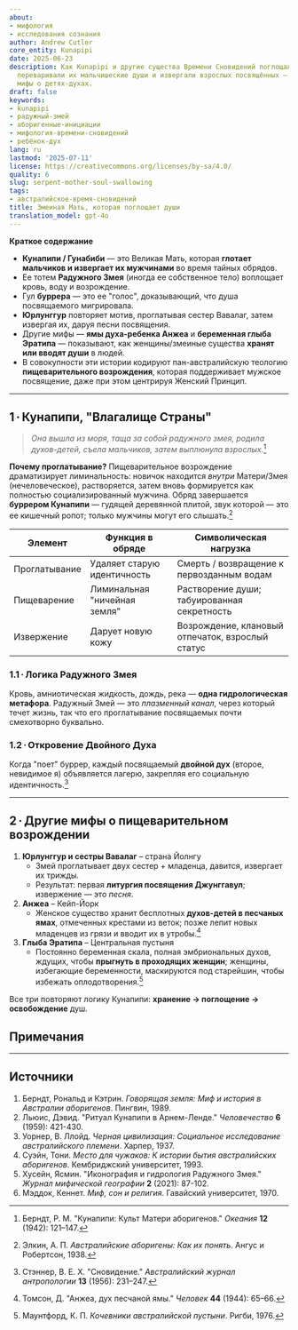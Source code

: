 ```yaml
---
about:
- мифология
- исследования сознания
author: Andrew Cutler
core_entity: Kunapipi
date: 2025-06-23
description: Как Kunapipi и другие существа Времени Сновидений поглощали новичков,
  переваривали их мальчишеские души и извергали взрослых посвящённых — плюс параллельные
  мифы о детях-духах.
draft: false
keywords:
- kunapipi
- радужный-змей
- аборигенные-инициации
- мифология-времени-сновидений
- ребёнок-дух
lang: ru
lastmod: '2025-07-11'
license: https://creativecommons.org/licenses/by-sa/4.0/
quality: 6
slug: serpent-mother-soul-swallowing
tags:
- австралийское-время-сновидений
title: Змеиная Мать, которая поглощает души
translation_model: gpt-4o
---
```


**Краткое содержание**

- **Кунапипи / Гунабиби** — это Великая Мать, которая **глотает мальчиков и извергает их мужчинами** во время тайных обрядов.  
- Ее тотем **Радужного Змея** (иногда ее собственное тело) воплощает кровь, воду и возрождение.  
- Гул **буррера** — это ее "голос", доказывающий, что душа посвящаемого мигрировала.  
- **Юрлунггур** повторяет мотив, проглатывая сестер Вавалаг, затем извергая их, даруя песни посвящения.  
- Другие мифы — **ямы духа-ребенка Анжеа** и **беременная глыба Эратипа** — показывают, как женщины/змеиные существа **хранят или вводят души** в людей.  
- В совокупности эти истории кодируют пан-австралийскую теологию **пищеварительного возрождения**, которая поддерживает мужское посвящение, даже при этом центрируя Женский Принцип.

---

## 1 · Кунапипи, "Влагалище Страны"

> *Она вышла из моря, таща за собой радужного змея, родила духов-детей, съела мальчиков, затем выплюнула взрослых.*[^1]

**Почему проглатывание?** 
Пищеварительное возрождение драматизирует лиминальность: новичок находится *внутри* Матери/Змея (нечеловеческое), растворяется, затем вновь формируется как полностью социализированный мужчина. Обряд завершается **буррером Кунапипи** — гудящей деревянной плитой, звук которой — это ее кишечный ропот; только мужчины могут его слышать.[^2]

| Элемент | Функция в обряде | Символическая нагрузка |
|---------|------------------|------------------------|
| Проглатывание | Удаляет старую идентичность | Смерть / возвращение к первозданным водам |
| Пищеварение | Лиминальная "ничейная земля" | Растворение души; табуированная секретность |
| Извержение | Дарует новую кожу | Возрождение, клановый отпечаток, взрослый статус |

### 1.1 · Логика Радужного Змея 
Кровь, амниотическая жидкость, дождь, река — **одна гидрологическая метафора**. Радужный Змей — это *плазменный канал*, через который течет жизнь, так что его проглатывание посвящаемых почти смехотворно буквально.

### 1.2 · Откровение Двойного Духа 
Когда "поет" буррер, каждый посвящаемый **двойной дух** (второе, невидимое я) объявляется лагерю, закрепляя его социальную идентичность.[^3]

---

## 2 · Другие мифы о пищеварительном возрождении

1. **Юрлунггур и сестры Вавалаг** – страна Йолнгу  
   - Змей проглатывает двух сестер + младенца, давится, извергает их трижды.  
   - Результат: первая **литургия посвящения Джунггавул**; извержение — это *песня*.  
2. **Анжеа** – Кейп-Йорк  
   - Женское существо хранит бесплотных **духов-детей в песчаных ямах**, отмеченных крестами из веток; позже лепит новых младенцев из грязи и вводит их в утробы.[^4]  
3. **Глыба Эратипа** – Центральная пустыня  
   - Постоянно беременная скала, полная эмбриональных духов, ждущих, чтобы **прыгнуть в проходящих женщин**; женщины, избегающие беременности, маскируются под старейшин, чтобы избежать оплодотворения.[^5]  

Все три повторяют логику Кунапипи: **хранение → поглощение → освобождение** душ.

## Примечания

[^1]: Берндт, Р. М. "Кунапипи: Культ Матери аборигенов." *Океания* **12** (1942): 121–147. 
[^2]: Элкин, А. П. *Австралийские аборигены: Как их понять*. Ангус и Робертсон, 1938. 
[^3]: Стэннер, В. Е. Х. "Сновидение." *Австралийский журнал антропологии* **13** (1956): 231–247. 
[^4]: Томсон, Д. "Анжеа, дух песчаной ямы." *Человек* **44** (1944): 65–66. 
[^5]: Маунтфорд, К. П. *Кочевники австралийской пустыни*. Ригби, 1976.

---

## Источники

1. Берндт, Рональд и Кэтрин. *Говорящая земля: Миф и история в Австралии аборигенов*. Пингвин, 1989. 
2. Льюис, Дэвид. "Ритуал Кунапипи в Арнем-Ленде." *Человечество* **6** (1959): 421-430. 
3. Уорнер, В. Ллойд. *Черная цивилизация: Социальное исследование австралийского племени*. Харпер, 1937. 
4. Суэйн, Тони. *Место для чужаков: К истории бытия австралийских аборигенов*. Кембриджский университет, 1993. 
5. Хусейн, Ясмин. "Иконография и гидрология Радужного Змея." *Журнал мифической географии* **2** (2021): 87-102. 
6. Мэддок, Кеннет. *Миф, сон и религия*. Гавайский университет, 1970.